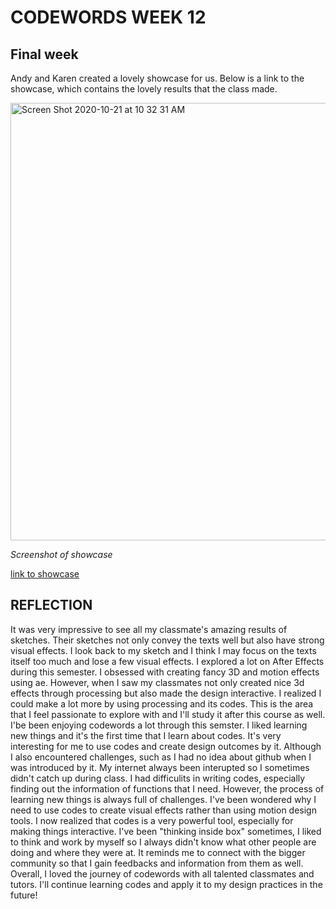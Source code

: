 # CODEWORDS WEEK 12

## Final week

Andy and Karen created a lovely showcase for us. Below is a link to the showcase, which contains the lovely results that the class made.

<img width="700" alt="Screen Shot 2020-10-21 at 10 32 31 AM" src="https://user-images.githubusercontent.com/68975607/96666025-de3dbc80-1388-11eb-8f10-e0daba8ff23c.png">

*Screenshot of showcase*

[link to showcase](https://simandy.github.io/codewords/)

## REFLECTION
It was very impressive to see all my classmate's amazing results of sketches. Their sketches not only convey the texts well but also have strong visual effects.
I look back to my sketch and I think I may focus on the texts itself too much and lose a few visual effects. 
I explored a lot on After Effects during this semester. I obsessed with creating fancy 3D and motion effects using ae. However, when I saw my classmates not only created nice 3d effects through processing but also made the design interactive. I realized I could make a lot more by using processing and its codes. This is the area that I feel passionate to explore with and I'll study it after this course as well.
I'be been enjoying codewords a lot through this semster. I liked learning new things and it's the first time that I learn about codes. It's very interesting for me to use codes and create design outcomes by it. Although I also encountered challenges, such as I had no idea about github when I was introduced by it. My internet always been interupted so I sometimes didn't catch up during class. I had difficulits in writing codes, especially finding out the information of functions that I need. 
However, the process of learning new things is always full of challenges. I've been wondered why I need to use codes to create visual effects rather than using motion design tools. I now realized that codes is a very powerful tool, especially for making things interactive. I've been "thinking inside box" sometimes, I liked to think and work by myself so I always didn't know what other people are doing and where they were at. It reminds me to connect with the bigger community so that I gain feedbacks and information from them as well.
Overall, I loved the journey of codewords with all talented classmates and tutors. I'll continue learning codes and apply it to my design practices in the future!
